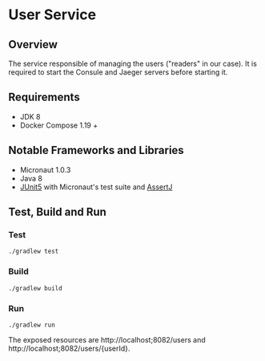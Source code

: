 # User Service

## Overview

The service responsible of managing the users ("readers" in our case).
It is required to start the Consule and Jaeger servers before starting it.

## Requirements
* JDK 8
* Docker Compose 1.19 +

## Notable Frameworks and Libraries
* Micronaut 1.0.3
* Java 8
* [JUnit5](https://junit.org/junit5/) with Micronaut's test suite and [AssertJ](http://joel-costigliola.github.io/assertj/)

## Test, Build and Run
### Test
`./gradlew test`

### Build
`./gradlew build`

### Run
`./gradlew run`

The exposed resources are http://localhost;8082/users and http://localhost;8082/users/{userId}.
